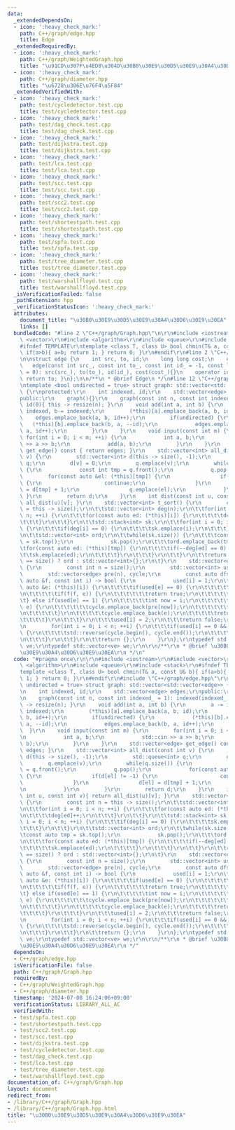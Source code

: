 ```yaml
---
data:
  _extendedDependsOn:
  - icon: ':heavy_check_mark:'
    path: C++/graph/edge.hpp
    title: Edge
  _extendedRequiredBy:
  - icon: ':heavy_check_mark:'
    path: C++/graph/WeightedGraph.hpp
    title: "\u91CD\u307F\u4ED8\u304D\u30B0\u30E9\u30D5\u30E9\u30A4\u30D6\u30E9\u30EA"
  - icon: ':heavy_check_mark:'
    path: C++/graph/diameter.hpp
    title: "\u6728\u306E\u76F4\u5F84"
  _extendedVerifiedWith:
  - icon: ':heavy_check_mark:'
    path: test/cycledetector.test.cpp
    title: test/cycledetector.test.cpp
  - icon: ':heavy_check_mark:'
    path: test/dag_check.test.cpp
    title: test/dag_check.test.cpp
  - icon: ':heavy_check_mark:'
    path: test/dijkstra.test.cpp
    title: test/dijkstra.test.cpp
  - icon: ':heavy_check_mark:'
    path: test/lca.test.cpp
    title: test/lca.test.cpp
  - icon: ':heavy_check_mark:'
    path: test/scc.test.cpp
    title: test/scc.test.cpp
  - icon: ':heavy_check_mark:'
    path: test/scc2.test.cpp
    title: test/scc2.test.cpp
  - icon: ':heavy_check_mark:'
    path: test/shortestpath.test.cpp
    title: test/shortestpath.test.cpp
  - icon: ':heavy_check_mark:'
    path: test/spfa.test.cpp
    title: test/spfa.test.cpp
  - icon: ':heavy_check_mark:'
    path: test/tree_diameter.test.cpp
    title: test/tree_diameter.test.cpp
  - icon: ':heavy_check_mark:'
    path: test/warshallfloyd.test.cpp
    title: test/warshallfloyd.test.cpp
  _isVerificationFailed: false
  _pathExtension: hpp
  _verificationStatusIcon: ':heavy_check_mark:'
  attributes:
    document_title: "\u30B0\u30E9\u30D5\u30E9\u30A4\u30D6\u30E9\u30EA"
    links: []
  bundledCode: "#line 2 \"C++/graph/Graph.hpp\"\n\r\n#include <iostream>\r\n#include\
    \ <vector>\r\n#include <algorithm>\r\n#include <queue>\r\n#include <stack>\r\n\
    #ifndef TEMPLATE\r\ntemplate <class T, class U> bool chmin(T& a, const U& b){\
    \ if(a>b){ a=b; return 1; } return 0; }\r\n#endif\r\n#line 2 \"C++/graph/edge.hpp\"\
    \n\nstruct edge {\n    int src, to, id;\n    long long cost;\n    edge(){}\n \
    \   edge(const int src_, const int to_, const int id_ = -1, const long long cost_\
    \ = 0): src(src_), to(to_), id(id_), cost(cost_){}\n    operator int() const {\
    \ return to; }\n};\n\n/**\n * @brief Edge\n */\n#line 12 \"C++/graph/Graph.hpp\"\
    \ntemplate <bool undirected = true> struct graph: std::vector<std::vector<edge>>\
    \ {\r\nprotected:\r\n    int indexed, id;\r\n    std::vector<edge> edges;\r\n\
    public:\r\n    graph(){}\r\n    graph(const int n, const int indexed_ = 1): indexed(indexed_),\
    \ id(0){ this -> resize(n); }\r\n    void add(int a, int b) {\r\n        a -=\
    \ indexed, b-= indexed;\r\n        (*this)[a].emplace_back(a, b, id);\r\n    \
    \    edges.emplace_back(a, b, id++);\r\n        if(undirected) {\r\n         \
    \   (*this)[b].emplace_back(b, a, --id);\r\n            edges.emplace_back(b,\
    \ a, id++);\r\n        }\r\n    }\r\n    void input(const int m) {\r\n       \
    \ for(int i = 0; i < m; ++i) {\r\n            int a, b;\r\n            std::cin\
    \ >> a >> b;\r\n            add(a, b);\r\n        }\r\n    }\r\n    std::vector<edge>\
    \ get_edge() const { return edges; }\r\n    std::vector<int> all_dist(const int\
    \ v) {\r\n        std::vector<int> d(this -> size(), -1);\r\n        std::queue<int>\
    \ q;\r\n        d[v] = 0;\r\n        q.emplace(v);\r\n        while(q.size())\
    \ {\r\n            const int tmp = q.front();\r\n            q.pop();\r\n    \
    \        for(const auto &el: (*this)[tmp]) {\r\n                if(d[el] != -1)\
    \ {\r\n                    continue;\r\n                }\r\n                d[el]\
    \ = d[tmp] + 1;\r\n                q.emplace(el);\r\n            }\r\n       \
    \ }\r\n        return d;\r\n    }\r\n    int dist(const int u, const int v){ return\
    \ all_dist(u)[v]; }\r\n    std::vector<int> t_sort() {\r\n        const int n\
    \ = this -> size();\r\n\t\tstd::vector<int> deg(n);\r\n\t\tfor(int i = 0; i <\
    \ n; ++i) {\r\n\t\t\tfor(const auto ed: (*this)[i]) {\r\n\t\t\t\tdeg[ed]++;\r\n\
    \t\t\t}\r\n\t\t}\r\n\t\tstd::stack<int> sk;\r\n\t\tfor(int i = 0; i < n; ++i)\
    \ {\r\n\t\t\tif(deg[i] == 0) {\r\n\t\t\t\tsk.emplace(i);\r\n\t\t\t}\r\n\t\t}\r\
    \n\t\tstd::vector<int> ord;\r\n\t\twhile(sk.size()) {\r\n\t\t\tconst auto tmp\
    \ = sk.top();\r\n            sk.pop();\r\n\t\t\tord.emplace_back(tmp);\r\n\t\t\
    \tfor(const auto ed: (*this)[tmp]) {\r\n\t\t\t\tif(--deg[ed] == 0) {\r\n\t\t\t\
    \t\tsk.emplace(ed);\r\n\t\t\t\t}\r\n\t\t\t}\r\n\t\t}\r\n\t\treturn ord.size()\
    \ == size() ? ord : std::vector<int>{};\r\n\t}\r\n    std::vector<edge> cycle()\
    \ {\r\n        const int n = size();\r\n        std::vector<int> used(n);\r\n\
    \        std::vector<edge> pre(n), cycle;\r\n        const auto dfs = [&](const\
    \ auto &f, const int i) -> bool {\r\n            used[i] = 1;\r\n\t\t\tfor(const\
    \ auto &e: (*this)[i]) {\r\n\t\t\t\tif(used[e] == 0) {\r\n\t\t\t\t\tpre[e] = e;\r\
    \n\t\t\t\t\tif(f(f, e)) {\r\n\t\t\t\t\t\treturn true;\r\n\t\t\t\t\t}\r\n\t\t\t\
    \t} else if(used[e] == 1) {\r\n\t\t\t\t\tint now = i;\r\n\t\t\t\t\twhile(now !=\
    \ e) {\r\n\t\t\t\t\t\tcycle.emplace_back(pre[now]);\r\n\t\t\t\t\t\tnow = pre[now].src;\r\
    \n\t\t\t\t\t}\r\n\t\t\t\t\tcycle.emplace_back(e);\r\n\t\t\t\t\treturn true;\r\n\
    \t\t\t\t}\r\n\t\t\t}\r\n\t\t\tused[i] = 2;\r\n\t\t\treturn false;\r\n        };\r\
    \n        for(int i = 0; i < n; ++i) {\r\n\t\t\tif(used[i] == 0 && dfs(dfs, i))\
    \ {\r\n\t\t\t\tstd::reverse(cycle.begin(), cycle.end());\r\n\t\t\t\treturn cycle;\r\
    \n\t\t\t}\r\n\t\t}\r\n\t\treturn {};\r\n    }\r\n};\r\ntypedef std::vector<edge>\
    \ ve;\r\ntypedef std::vector<ve> we;\r\n\r\n/**\r\n * @brief \u30B0\u30E9\u30D5\
    \u30E9\u30A4\u30D6\u30E9\u30EA\r\n */\n"
  code: "#pragma once\r\n\r\n#include <iostream>\r\n#include <vector>\r\n#include\
    \ <algorithm>\r\n#include <queue>\r\n#include <stack>\r\n#ifndef TEMPLATE\r\n\
    template <class T, class U> bool chmin(T& a, const U& b){ if(a>b){ a=b; return\
    \ 1; } return 0; }\r\n#endif\r\n#include \"C++/graph/edge.hpp\"\r\ntemplate <bool\
    \ undirected = true> struct graph: std::vector<std::vector<edge>> {\r\nprotected:\r\
    \n    int indexed, id;\r\n    std::vector<edge> edges;\r\npublic:\r\n    graph(){}\r\
    \n    graph(const int n, const int indexed_ = 1): indexed(indexed_), id(0){ this\
    \ -> resize(n); }\r\n    void add(int a, int b) {\r\n        a -= indexed, b-=\
    \ indexed;\r\n        (*this)[a].emplace_back(a, b, id);\r\n        edges.emplace_back(a,\
    \ b, id++);\r\n        if(undirected) {\r\n            (*this)[b].emplace_back(b,\
    \ a, --id);\r\n            edges.emplace_back(b, a, id++);\r\n        }\r\n  \
    \  }\r\n    void input(const int m) {\r\n        for(int i = 0; i < m; ++i) {\r\
    \n            int a, b;\r\n            std::cin >> a >> b;\r\n            add(a,\
    \ b);\r\n        }\r\n    }\r\n    std::vector<edge> get_edge() const { return\
    \ edges; }\r\n    std::vector<int> all_dist(const int v) {\r\n        std::vector<int>\
    \ d(this -> size(), -1);\r\n        std::queue<int> q;\r\n        d[v] = 0;\r\n\
    \        q.emplace(v);\r\n        while(q.size()) {\r\n            const int tmp\
    \ = q.front();\r\n            q.pop();\r\n            for(const auto &el: (*this)[tmp])\
    \ {\r\n                if(d[el] != -1) {\r\n                    continue;\r\n\
    \                }\r\n                d[el] = d[tmp] + 1;\r\n                q.emplace(el);\r\
    \n            }\r\n        }\r\n        return d;\r\n    }\r\n    int dist(const\
    \ int u, const int v){ return all_dist(u)[v]; }\r\n    std::vector<int> t_sort()\
    \ {\r\n        const int n = this -> size();\r\n\t\tstd::vector<int> deg(n);\r\
    \n\t\tfor(int i = 0; i < n; ++i) {\r\n\t\t\tfor(const auto ed: (*this)[i]) {\r\
    \n\t\t\t\tdeg[ed]++;\r\n\t\t\t}\r\n\t\t}\r\n\t\tstd::stack<int> sk;\r\n\t\tfor(int\
    \ i = 0; i < n; ++i) {\r\n\t\t\tif(deg[i] == 0) {\r\n\t\t\t\tsk.emplace(i);\r\n\
    \t\t\t}\r\n\t\t}\r\n\t\tstd::vector<int> ord;\r\n\t\twhile(sk.size()) {\r\n\t\t\
    \tconst auto tmp = sk.top();\r\n            sk.pop();\r\n\t\t\tord.emplace_back(tmp);\r\
    \n\t\t\tfor(const auto ed: (*this)[tmp]) {\r\n\t\t\t\tif(--deg[ed] == 0) {\r\n\
    \t\t\t\t\tsk.emplace(ed);\r\n\t\t\t\t}\r\n\t\t\t}\r\n\t\t}\r\n\t\treturn ord.size()\
    \ == size() ? ord : std::vector<int>{};\r\n\t}\r\n    std::vector<edge> cycle()\
    \ {\r\n        const int n = size();\r\n        std::vector<int> used(n);\r\n\
    \        std::vector<edge> pre(n), cycle;\r\n        const auto dfs = [&](const\
    \ auto &f, const int i) -> bool {\r\n            used[i] = 1;\r\n\t\t\tfor(const\
    \ auto &e: (*this)[i]) {\r\n\t\t\t\tif(used[e] == 0) {\r\n\t\t\t\t\tpre[e] = e;\r\
    \n\t\t\t\t\tif(f(f, e)) {\r\n\t\t\t\t\t\treturn true;\r\n\t\t\t\t\t}\r\n\t\t\t\
    \t} else if(used[e] == 1) {\r\n\t\t\t\t\tint now = i;\r\n\t\t\t\t\twhile(now !=\
    \ e) {\r\n\t\t\t\t\t\tcycle.emplace_back(pre[now]);\r\n\t\t\t\t\t\tnow = pre[now].src;\r\
    \n\t\t\t\t\t}\r\n\t\t\t\t\tcycle.emplace_back(e);\r\n\t\t\t\t\treturn true;\r\n\
    \t\t\t\t}\r\n\t\t\t}\r\n\t\t\tused[i] = 2;\r\n\t\t\treturn false;\r\n        };\r\
    \n        for(int i = 0; i < n; ++i) {\r\n\t\t\tif(used[i] == 0 && dfs(dfs, i))\
    \ {\r\n\t\t\t\tstd::reverse(cycle.begin(), cycle.end());\r\n\t\t\t\treturn cycle;\r\
    \n\t\t\t}\r\n\t\t}\r\n\t\treturn {};\r\n    }\r\n};\r\ntypedef std::vector<edge>\
    \ ve;\r\ntypedef std::vector<ve> we;\r\n\r\n/**\r\n * @brief \u30B0\u30E9\u30D5\
    \u30E9\u30A4\u30D6\u30E9\u30EA\r\n */"
  dependsOn:
  - C++/graph/edge.hpp
  isVerificationFile: false
  path: C++/graph/Graph.hpp
  requiredBy:
  - C++/graph/WeightedGraph.hpp
  - C++/graph/diameter.hpp
  timestamp: '2024-07-08 16:24:06+09:00'
  verificationStatus: LIBRARY_ALL_AC
  verifiedWith:
  - test/spfa.test.cpp
  - test/shortestpath.test.cpp
  - test/scc2.test.cpp
  - test/scc.test.cpp
  - test/dijkstra.test.cpp
  - test/cycledetector.test.cpp
  - test/dag_check.test.cpp
  - test/lca.test.cpp
  - test/tree_diameter.test.cpp
  - test/warshallfloyd.test.cpp
documentation_of: C++/graph/Graph.hpp
layout: document
redirect_from:
- /library/C++/graph/Graph.hpp
- /library/C++/graph/Graph.hpp.html
title: "\u30B0\u30E9\u30D5\u30E9\u30A4\u30D6\u30E9\u30EA"
---
```

